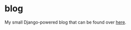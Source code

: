 # blog
My small Django-powered blog that can be found over [here](http://xn--cr8h.xn--nj8hz0a.ws/).
